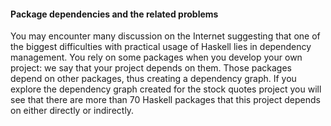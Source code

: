 
#### Package dependencies and the related problems

You may encounter many discussion on the Internet suggesting that one of the
biggest difficulties with practical usage of Haskell lies in dependency
management. You rely on some packages when you develop your own project: we say
that your project depends on them. Those packages depend on other packages,
thus creating a dependency graph. If you explore the dependency graph created
for the stock quotes project you will see that there are more than 70 Haskell
packages that this project depends on either directly or indirectly.


